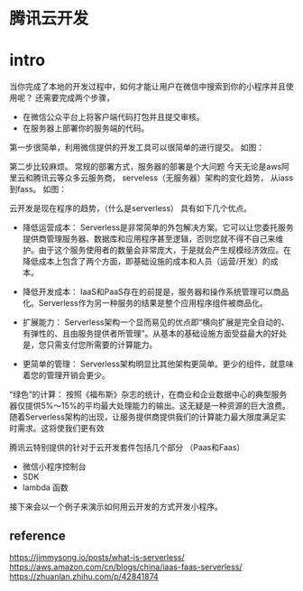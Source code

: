 # 腾讯云开发

# intro

当你完成了本地的开发过程中，如何才能让用户在微信中搜索到你的小程序并且使用呢？
还需要完成两个步骤，
* 在微信公众平台上将客户端代码打包并且提交审核。
* 在服务器上部署你的服务端的代码。

第一步很简单，利用微信提供的开发工具可以很简单的进行提交。
如图：

第二步比较麻烦。
常规的部署方式，服务器的部署是个大问题
今天无论是aws阿里云和腾讯云等众多云服务商， serveless（无服务器）架构的变化趋势， 从iass到fass。
如图：

云开发是现在程序的趋势，（什么是serverless）
具有如下几个优点。
* 降低运营成本：
Serverless是非常简单的外包解决方案。它可以让您委托服务提供商管理服务器、数据库和应用程序甚至逻辑，否则您就不得不自己来维护。由于这个服务使用者的数量会非常庞大，于是就会产生规模经济效应。在降低成本上包含了两个方面，即基础设施的成本和人员（运营/开发）的成本。

* 降低开发成本：
IaaS和PaaS存在的前提是，服务器和操作系统管理可以商品化。Serverless作为另一种服务的结果是整个应用程序组件被商品化。

* 扩展能力：
Serverless架构一个显而易见的优点即“横向扩展是完全自动的、有弹性的、且由服务提供者所管理”。从基本的基础设施方面受益最大的好处是，您只需支付您所需要的计算能力。

* 更简单的管理：
Serverless架构明显比其他架构更简单。更少的组件，就意味着您的管理开销会更少。

“绿色”的计算：
按照《福布斯》杂志的统计，在商业和企业数据中心的典型服务器仅提供5%～15%的平均最大处理能力的输出。这无疑是一种资源的巨大浪费。随着Serverless架构的出现，让服务提供商提供我们的计算能力最大限度满足实时需求。这将使我们更有效


腾讯云特别提供的针对于云开发套件包括几个部分 （Paas和Faas） 
* 微信小程序控制台
* SDK
* lambda 函数

接下来会以一个例子来演示如何用云开发的方式开发小程序。

## reference


https://jimmysong.io/posts/what-is-serverless/ 
https://aws.amazon.com/cn/blogs/china/iaas-faas-serverless/
https://zhuanlan.zhihu.com/p/42841874
